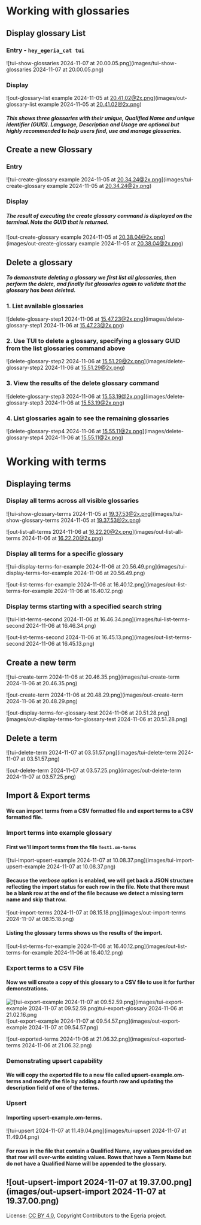 <!-- SPDX-License-Identifier: CC-BY-4.0 -->
<!-- Copyright Contributors to the Egeria project. -->

# Working with glossaries

## Display glossary List
### Entry - `hey_egeria_cat tui`

![tui-show-glossaries 2024-11-07 at 20.00.05.png](images/tui-show-glossaries 2024-11-07 at 20.00.05.png)

### Display
![out-glossary-list example 2024-11-05 at 20.41.02@2x.png](images/out-glossary-list example 2024-11-05 at 20.41.02@2x.png)
##### This shows three glossaries with their unique, Qualified Name and unique identifier (GUID). Language, Description and Usage are optional but highly recommended to help users find, use and manage glossaries.

## Create a new Glossary
### Entry
![tui-create-glossary example 2024-11-05 at 20.34.24@2x.png](images/tui-create-glossary example 2024-11-05 at 20.34.24@2x.png)

### Display
##### The result of executing the create glossary command is displayed on the terminal. Note the GUID that is returned.
![out-create-glossary example  2024-11-05 at 20.38.04@2x.png](images/out-create-glossary example  2024-11-05 at 20.38.04@2x.png)

## Delete a glossary

##### To demonstrate deleting a glossary we first list all glossaries, then perform the delete, and finally list glossaries again to validate that the glossary has been deleted.

### 1. List available glossaries
![delete-glossary-step1 2024-11-06 at 15.47.23@2x.png](images/delete-glossary-step1 2024-11-06 at 15.47.23@2x.png)

### 2. Use TUI to delete a glossary, specifying a glossary GUID from the list glossaries command above
![delete-glossary-step2 2024-11-06 at 15.51.29@2x.png](images/delete-glossary-step2 2024-11-06 at 15.51.29@2x.png)

### 3. View the results of the delete glossary command
![delete-glossary-step3 2024-11-06 at 15.53.19@2x.png](images/delete-glossary-step3 2024-11-06 at 15.53.19@2x.png)

### 4. List glossaries again to see the remaining glossaries
![delete-glossary-step4 2024-11-06 at 15.55.11@2x.png](images/delete-glossary-step4 2024-11-06 at 15.55.11@2x.png)

# Working with terms

## Displaying terms

### Display all terms across all visible glossaries

![tui-show-glossary-terms 2024-11-05 at 19.37.53@2x.png](images/tui-show-glossary-terms 2024-11-05 at 19.37.53@2x.png)

![out-list-all-terms  2024-11-06 at 16.22.20@2x.png](images/out-list-all-terms  2024-11-06 at 16.22.20@2x.png)

### Display all terms for a specific glossary

![tui-display-terms-for-example 2024-11-06 at 20.56.49.png](images/tui-display-terms-for-example 2024-11-06 at 20.56.49.png)

![out-list-terms-for-example 2024-11-06 at 16.40.12.png](images/out-list-terms-for-example 2024-11-06 at 16.40.12.png)

### Display terms starting with a specified search string

![tui-list-terms-second 2024-11-06 at 16.46.34.png](images/tui-list-terms-second 2024-11-06 at 16.46.34.png)

![out-list-terms-second 2024-11-06 at 16.45.13.png](images/out-list-terms-second 2024-11-06 at 16.45.13.png)

## Create a new term

![tui-create-term 2024-11-06 at 20.46.35.png](images/tui-create-term 2024-11-06 at 20.46.35.png)

![out-create-term 2024-11-06 at 20.48.29.png](images/out-create-term 2024-11-06 at 20.48.29.png)

![out-display-terms-for-glossary-test 2024-11-06 at 20.51.28.png](images/out-display-terms-for-glossary-test 2024-11-06 at 20.51.28.png)

## Delete a term
![tui-delete-term 2024-11-07 at 03.51.57.png](images/tui-delete-term 2024-11-07 at 03.51.57.png)

![out-delete-term 2024-11-07 at 03.57.25.png](images/out-delete-term 2024-11-07 at 03.57.25.png)

## Import & Export terms 
#### We can import terms from a CSV formatted file and export terms to a CSV formatted file. 

### Import terms into example glossary

#### First we'll import terms from the file `Test1.om-terms`
![tui-import-upsert-example 2024-11-07 at 10.08.37.png](images/tui-import-upsert-example 2024-11-07 at 10.08.37.png)

#### Because the *verbose* option is enabled, we will get back a JSON structure reflecting the import status for each row in the file. Note that there must be a blank row at the end of the file because we detect a missing term name and skip that row.
![out-import-terms 2024-11-07 at 08.15.18.png](images/out-import-terms 2024-11-07 at 08.15.18.png)

#### Listing the glossary terms shows us the results of the import.

![out-list-terms-for-example 2024-11-06 at 16.40.12.png](images/out-list-terms-for-example 2024-11-06 at 16.40.12.png)

### Export terms to a CSV File
#### Now we will create a copy of this glossary to a CSV file to use it for further demonstrations.
![![tui-export-example 2024-11-07 at 09.52.59.png](images/tui-export-example 2024-11-07 at 09.52.59.png)tui-export-glossary 2024-11-06 at 21.02.16.png](tui-export-glossary%202024-11-06%20at%2021.02.16.png)
![out-export-example 2024-11-07 at 09.54.57.png](images/out-export-example 2024-11-07 at 09.54.57.png)

![out-exported-terms 2024-11-06 at 21.06.32.png](images/out-exported-terms 2024-11-06 at 21.06.32.png)
### Demonstrating upsert capability

#### We will copy the exported file to a new file called **upsert-example.om-terms** and modify the file by adding a fourth row and updating the description field of one of the terms.

### Upsert

#### Importing **upsert-example.om-terms**.

![tui-upsert 2024-11-07 at 11.49.04.png](images/tui-upsert 2024-11-07 at 11.49.04.png)

#### For rows in the file that contain a **Qualified Name**, any values provided on that row will over-write existing values. Rows that have a **Term Name** but do not have a **Qualified Name** will be appended to the glossary.
![out-upsert-import 2024-11-07 at 19.37.00.png](images/out-upsert-import 2024-11-07 at 19.37.00.png)
----
License: [CC BY 4.0](https://creativecommons.org/licenses/by/4.0/),
Copyright Contributors to the Egeria project.